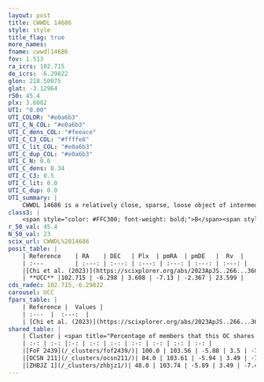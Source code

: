 ```yaml
---
layout: post
title: CWWDL 14686
style: style
title_flag: true
more_names: 
fname: cwwdl14686
fov: 1.513
ra_icrs: 102.715
de_icrs: -6.29822
glon: 218.50075
glat: -3.12964
r50: 45.4
plx: 3.6082
UTI: "0.00"
UTI_COLOR: "#e0a6b3"
UTI_C_N_COL: "#e0a6b3"
UTI_C_dens_COL: "#feeace"
UTI_C_C3_COL: "#ffffe8"
UTI_C_lit_COL: "#e0a6b3"
UTI_C_dup_COL: "#e0a6b3"
UTI_C_N: 0.0
UTI_C_dens: 0.34
UTI_C_C3: 0.5
UTI_C_lit: 0.0
UTI_C_dup: 0.0
UTI_summary: |
    CWWDL 14686 is a relatively close, sparse, loose object of intermediate C3 quality. It was recently reported in the literature.<br><br><span style="color: #99180f; font-weight: bold;">Warning: </span>This is very likely a duplicate object, which shares a large percentage of members with at least one previously reported entry.<br><br><span style="color: #99180f; font-weight: bold;">Warning: </span>contains less than 25 stars with <i>P>0.5</i> estimated.
class3: |
    <span style="color: #FFC300; font-weight: bold;">B</span><span style="color: #FFC300; font-weight: bold;">B</span>
r_50_val: 45.4
N_50_val: 23
scix_url: CWWDL%2014686
posit_table: |
    | Reference    | RA    | DEC   | Plx  | pmRA  | pmDE   |  Rv  |
    | :---         | :---: | :---: | :---: | :---: | :---: | :---: |
    |[Chi et al. (2023)](https://scixplorer.org/abs/2023ApJS..266...36C) | 102.288 | -6.222 | 3.654 | -7.078 | -2.358 | 10.107 |
    | **UCC** |102.715 | -6.298 | 3.608 | -7.13 | -2.367 | 23.599 | 
cds_radec: 102.715,-6.29822
carousel: UCC
fpars_table: |
    | Reference |  Values |
    | :---  |  :---:  |
    | [Chi et al. (2023)](https://scixplorer.org/abs/2023ApJS..266...36C) | `logAge=6.0, Z=0.4` |
shared_table: |
    | Cluster | <span title="Percentage of members that this OC shares with the ones listed">%</span>   | RA   | DEC   | Plx   | pmRA  | pmDE  | Rv | UTI |
    | :-: | :-: |:-: | :-: | :-: | :-: | :-: | :-: | :-: |
    |[FoF 2439](/_clusters/fof2439/)| 100.0 | 103.56 | -5.88 | 3.5 | -7.36 | -2.45 | 20.16 |0.68 |
    |[OCSN 211](/_clusters/ocsn211/)| 84.0 | 103.61 | -5.94 | 3.49 | -7.37 | -2.43 | 20.37 |0.0 |
    |[ZHBJZ 1](/_clusters/zhbjz1/)| 48.0 | 103.74 | -5.89 | 3.49 | -7.41 | -2.44 | 20.51 |0.0 |
---
```

